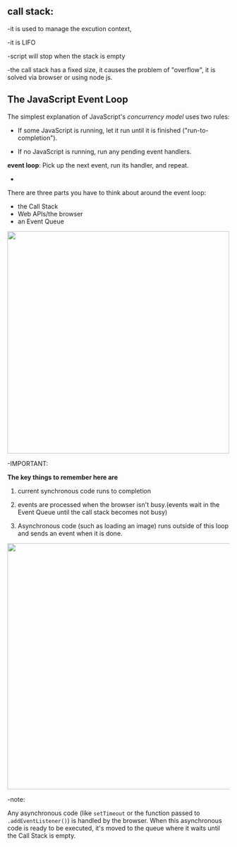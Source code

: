 ## call stack:

-it is used to manage the excution context,

-it is LIFO 

-script will stop when the stack is empty

-the call stack has a fixed size, it causes the problem of "overflow", it is solved via browser or using node js.

## The JavaScript Event Loop

The simplest explanation of JavaScript's *concurrency model* uses two rules:

- If some JavaScript is running, let it run until it is finished ("run-to-completion").

- If no JavaScript is running, run any pending event handlers.

**event loop**: Pick up the next event, run its handler, and repeat.

-

There are three parts you have to think about around the event loop:

- the Call Stack
- Web APIs/the browser
- an Event Queue

<img src="https://video.udacity-data.com/topher/2017/December/5a31c70d_l4-performance-js-the-dom/l4-performance-js-the-dom.jpg" title="" alt="" width="503">

-IMPORTANT:

 **The key things to remember here are**

1) current synchronous code runs to completion

2) events are processed when the browser isn't busy.(events wait in the Event Queue until the call stack becomes not busy)

3) Asynchronous code (such as loading an image) runs outside of this loop and sends an event when it is done.

<img src="file:///C:/Users/nile%20company/AppData/Roaming/marktext/images/2022-04-05-18-13-37-image.png" title="" alt="" width="557">

-note:

 Any asynchronous code (like `setTimeout` or the function passed to `.addEventListener()`) is handled by the browser. When this asynchronous code is ready to be executed, it's moved to the queue where it waits until the Call Stack is empty.
